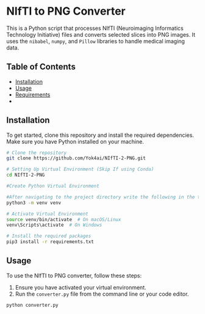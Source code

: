 # NIfTI to PNG Converter
This is a Python script that processes NIfTI (Neuroimaging Informatics Technology Initiative) files and converts selected slices into PNG images. It uses the `nibabel`, `numpy`, and `Pillow` libraries to handle medical imaging data.

## Table of Contents

- [Installation](#installation)
- [Usage](#usage)
- [Requirements](#requirements)
- 
## Installation

To get started, clone this repository and install the required dependencies. Make sure you have Python installed on your machine.

```bash
# Clone the repository
git clone https://github.com/Yok4ai/NIfTI-2-PNG.git
```
```bash
# Setting Up Virtual Environment (Skip If using Conda)
cd NIfTI-2-PNG

#Create Python Virtual Environment

#After navigating to the project directory write the following in the terminal
python3 -m venv venv

# Activate Virtual Environment
source venv/bin/activate  # On macOS/Linux
venv\Scripts\activate  # On Windows
```
```bash
# Install the required packages
pip3 install -r requirements.txt
```
## Usage

To use the NIfTI to PNG converter, follow these steps:

1. Ensure you have activated your virtual environment.
2. Run the `converter.py` file from the command line or your code editor.

```bash
python converter.py
